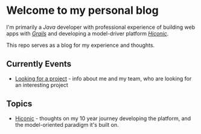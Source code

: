 # Welcome to my personal blog

I'm primarily a _Java_ developer with professional experience of building web apps with _[Grails](https://grails.org)_ and developing a model-driver platform _[Hiconic](https://github.com/hiconic-os)_.

This repo serves as a blog for my experience and thoughts.

## Currently Events

* [Looking for a project](./team/offering.md) - info about me and my team, who are looking for an interesting project

## Topics

* [Hiconic](./hiconic/hc-intro.md) - thoughts on my 10 year journey developing the platform, and the model-oriented paradigm it's built on.